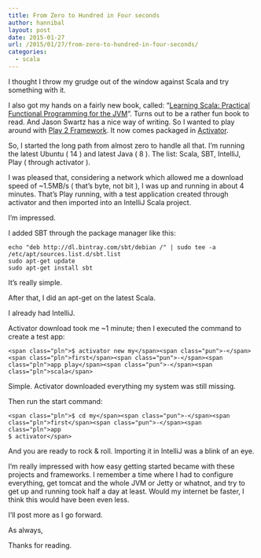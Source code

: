 ```yaml
---
title: From Zero to Hundred in Four seconds
author: hannibal
layout: post
date: 2015-01-27
url: /2015/01/27/from-zero-to-hundred-in-four-seconds/
categories:
  - scala
---
```

I thought I throw my grudge out of the window against Scala and try something with it.

I also got my hands on a fairly new book, called: &#8220;<a href="http://www.amazon.co.uk/Learning-Scala-Practical-Functional-Programming/dp/1449367933/ref=sr_1_1?ie=UTF8&qid=1422340157&sr=8-1&keywords=learning+scala+a+practical" target="_blank">Learning Scala: Practical Functional Programming for the JVM</a>&#8220;. Turns out to be a rather fun book to read. And Jason Swartz has a nice way of writing. So I wanted to play around with <a href="https://www.playframework.com/" target="_blank">Play 2 Framework</a>. It now comes packaged in <a href="https://typesafe.com/get-started" target="_blank">Activator</a>.

<!--more-->

So, I started the long path from almost zero to handle all that. I&#8217;m running the latest Ubuntu ( 14 ) and latest Java ( 8 ). The list: Scala, SBT, IntelliJ, Play ( through activator ).

I was pleased that, considering a network which allowed me a download speed of ~1.5MB/s ( that&#8217;s byte, not bit ), I was up and running in about 4 minutes. That&#8217;s Play running, with a test application created through activator and then imported into an IntelliJ Scala project.

I&#8217;m impressed.

I added SBT through the package manager like this:

    echo "deb http://dl.bintray.com/sbt/debian /" | sudo tee -a /etc/apt/sources.list.d/sbt.list
    sudo apt-get update
    sudo apt-get install sbt

It&#8217;s really simple.

After that, I did an apt-get on the latest Scala.

I already had IntelliJ.

Activator download took me ~1 minute; then I executed the command to create a test app:

<pre class="prettyprint prettyprinted"><code class="language-bash">&lt;span class="pln">$ activator new my&lt;/span>&lt;span class="pun">-&lt;/span>&lt;span class="pln">first&lt;/span>&lt;span class="pun">-&lt;/span>&lt;span class="pln">app play&lt;/span>&lt;span class="pun">-&lt;/span>&lt;span class="pln">scala&lt;/span></code></pre>

Simple. Activator downloaded everything my system was still missing.

Then run the start command:

<pre class="prettyprint prettyprinted"><code class="language-bash">&lt;span class="pln">$ cd my&lt;/span>&lt;span class="pun">-&lt;/span>&lt;span class="pln">first&lt;/span>&lt;span class="pun">-&lt;/span>&lt;span class="pln">app
$ activator&lt;/span></code></pre>

And you are ready to rock & roll. Importing it in IntelliJ was a blink of an eye.

I&#8217;m really impressed with how easy getting started became with these projects and frameworks. I remember a time where I had to configure everything, get tomcat and the whole JVM or Jetty or whatnot, and try to get up and running took half a day at least. Would my internet be faster, I think this would have been even less.

I&#8217;ll post more as I go forward.

As always,
  
Thanks for reading.